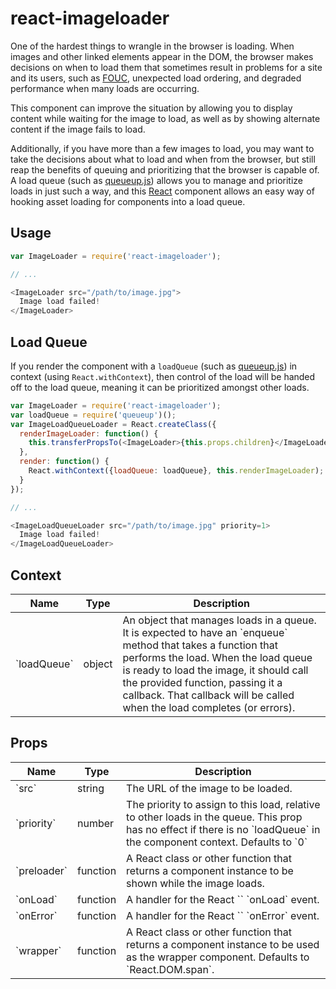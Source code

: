 react-imageloader
=================

One of the hardest things to wrangle in the browser is loading. When images and
other linked elements appear in the DOM, the browser makes decisions on when to
load them that sometimes result in problems for a site and its users, such as
[FOUC], unexpected load ordering, and degraded performance when many loads are
occurring.

This component can improve the situation by allowing you to display content
while waiting for the image to load, as well as by showing alternate content
if the image fails to load.

Additionally, if you have more than a few images to load, you may want to take
the decisions about what to load and when from the browser, but still reap the
benefits of queuing and prioritizing that the browser is capable of. A load
queue (such as [queueup.js]) allows you to manage and prioritize loads in just
such a way, and this [React] component allows an easy way of hooking asset
loading for components into a load queue.


Usage
-----

```javascript
var ImageLoader = require('react-imageloader');

// ...

<ImageLoader src="/path/to/image.jpg">
  Image load failed!
</ImageLoader>

```


Load Queue
----------

If you render the component with a `loadQueue` (such as [queueup.js]) in context
(using `React.withContext`), then control of the load will be handed off to the
load queue, meaning it can be prioritized amongst other loads.

```javascript
var ImageLoader = require('react-imageloader');
var loadQueue = require('queueup')();
var ImageLoadQueueLoader = React.createClass({
  renderImageLoader: function() {
    this.transferPropsTo(<ImageLoader>{this.props.children}</ImageLoader>);
  },
  render: function() {
    React.withContext({loadQueue: loadQueue}, this.renderImageLoader);
  }
});

// ...

<ImageLoadQueueLoader src="/path/to/image.jpg" priority=1>
  Image load failed!
</ImageLoadQueueLoader>

```


Context
-------

<table>
  <thead>
    <th>Name</th>
    <th>Type</th>
    <th>Description</th>
  </thead>
  <tbody>
    <tr>
      <td>`loadQueue`</td>
      <td>object</td>
      <td>An object that manages loads in a queue. It is expected to have an
          `enqueue` method that takes a function that performs the load. When
          the load queue is ready to load the image, it should call the provided
          function, passing it a callback. That callback will be called when the
          load completes (or errors).</td>
    </tr>
  </tbody>
</table>


Props
-----

<table>
  <thead>
    <th>Name</th>
    <th>Type</th>
    <th>Description</th>
  </thead>
  <tbody>
    <tr>
      <td>`src`</td>
      <td>string</td>
      <td>The URL of the image to be loaded.</td>
    </tr>
    <tr>
      <td>`priority`</td>
      <td>number</td>
      <td>The priority to assign to this load, relative to other loads in the
          queue. This prop has no effect if there is no `loadQueue` in the
          component context. Defaults to `0`</td>
    </tr>
    <tr>
      <td>`preloader`</td>
      <td>function</td>
      <td>A React class or other function that returns a component instance to
          be shown while the image loads.</td>
    </tr>
    <tr>
      <td>`onLoad`</td>
      <td>function</td>
      <td>A handler for the React `<img>` `onLoad` event.</td>
    </tr>
    <tr>
      <td>`onError`</td>
      <td>function</td>
      <td>A handler for the React `<img>` `onError` event.</td>
    </tr>
    <tr>
      <td>`wrapper`</td>
      <td>function</td>
      <td>A React class or other function that returns a component instance to
          be used as the wrapper component. Defaults to `React.DOM.span`.</td>
    </tr>
  </tbody>
</table>


[FOUC]: http://en.wikipedia.org/wiki/FOUC/
[React]: http://facebook.github.io/react/
[queueup.js]: http://github.com/hzdg/queueup.js/
[queueup-imageloader]: https://github.com/hzdg/queueup-imageloader
